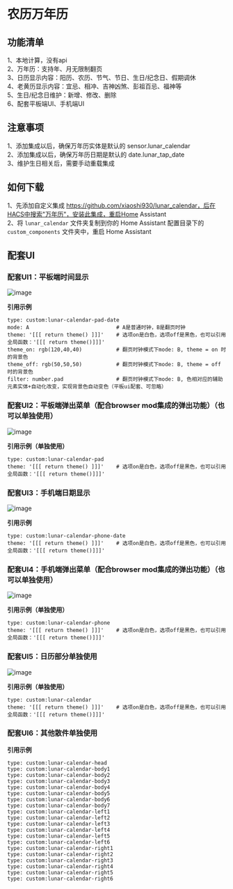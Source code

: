 # 农历万年历

## 功能清单
1、本地计算，没有api  
2、万年历：支持年、月无限制翻页  
3、日历显示内容：阳历、农历、节气、节日、生日/纪念日、假期调休  
4、老黄历显示内容：宜忌、相冲、吉神凶煞、彭祖百忌、福神等  
5、生日/纪念日维护：新增、修改、删除  
6、配套平板端UI、手机端UI  

## 注意事项  
1、添加集成以后，确保万年历实体是默认的 sensor.lunar_calendar  
2、添加集成以后，确保万年历日期是默认的 date.lunar_tap_date  
3、维护生日相关后，需要手动重载集成  

## 如何下载
1、先添加自定义集成 https://github.com/xiaoshi930/lunar_calendar，后在HACS中搜索"万年历"，安装此集成，重启Home Assistant  
2、将 `lunar_calendar` 文件夹复制到你的 Home Assistant 配置目录下的 `custom_components` 文件夹中，重启 Home Assistant

## 配套UI
### 配套UI1：平板端时间显示
![image](https://github.com/xiaoshi930/lunar_calendar/blob/main/image/pad_date.png)  

**引用示例**
~~~
type: custom:lunar-calendar-pad-date
mode: A                            # A是普通时钟，B是翻页时钟
theme: '[[[ return theme() ]]]'    # 选项on是白色，选项off是黑色，也可以引用全局函数：'[[[ return theme()]]]'
theme_on: rgb(120,40,40)           # 翻页时钟模式下mode: B, theme = on 时的背景色
theme_off: rgb(50,50,50)           # 翻页时钟模式下mode: B, theme = off 时的背景色
filter: number.pad                 # 翻页时钟模式下mode: B, 色相对应的辅助元素实体+自动化改变，实现背景色自动变色（平板ui配套、可忽略）
~~~

  
### 配套UI2：平板端弹出菜单（配合browser mod集成的弹出功能）（也可以单独使用）
![image](https://github.com/xiaoshi930/lunar_calendar/blob/main/image/pad.png)  

**引用示例（单独使用）**
~~~
type: custom:lunar-calendar-pad
theme: '[[[ return theme() ]]]'    # 选项on是白色，选项off是黑色，也可以引用全局函数：'[[[ return theme()]]]'
~~~

  
### 配套UI3：手机端日期显示
![image](https://github.com/xiaoshi930/lunar_calendar/blob/main/image/phone_date.png)  

**引用示例**
~~~
type: custom:lunar-calendar-phone-date
theme: '[[[ return theme() ]]]'    # 选项on是白色，选项off是黑色，也可以引用全局函数：'[[[ return theme()]]]'
~~~

  
### 配套UI4：手机端弹出菜单（配合browser mod集成的弹出功能）（也可以单独使用）
![image](https://github.com/xiaoshi930/lunar_calendar/blob/main/image/phone.png)  

**引用示例（单独使用）**
~~~
type: custom:lunar-calendar-phone
theme: '[[[ return theme() ]]]'    # 选项on是白色，选项off是黑色，也可以引用全局函数：'[[[ return theme()]]]'
~~~

  
### 配套UI5：日历部分单独使用
![image](https://github.com/xiaoshi930/lunar_calendar/blob/main/image/calendar.png)  

**引用示例（单独使用）**
~~~
type: custom:lunar-calendar
theme: '[[[ return theme() ]]]'    # 选项on是白色，选项off是黑色，也可以引用全局函数：'[[[ return theme()]]]'
~~~


### 配套UI6：其他散件单独使用
**引用示例**
~~~
type: custom:lunar-calendar-head
type: custom:lunar-calendar-body1
type: custom:lunar-calendar-body2
type: custom:lunar-calendar-body3
type: custom:lunar-calendar-body4
type: custom:lunar-calendar-body5
type: custom:lunar-calendar-body6
type: custom:lunar-calendar-body7
type: custom:lunar-calendar-left1
type: custom:lunar-calendar-left2
type: custom:lunar-calendar-left3
type: custom:lunar-calendar-left4
type: custom:lunar-calendar-left5
type: custom:lunar-calendar-left6
type: custom:lunar-calendar-right1
type: custom:lunar-calendar-right2
type: custom:lunar-calendar-right3
type: custom:lunar-calendar-right4
type: custom:lunar-calendar-right5
type: custom:lunar-calendar-right6
~~~

